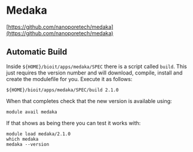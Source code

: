 # Medaka

[https://github.com/nanoporetech/medaka](https://github.com/nanoporetech/medaka)

## Automatic Build

Inside `${HOME}/bioit/apps/medaka/SPEC` there is a script called `build`. This just requires the version number and will download, compile, install and create the modulefile for you. Execute it as follows:

    ${HOME}/bioit/apps/medaka/SPEC/build 2.1.0

When that completes check that the new version is available using:

    module avail medaka

If that shows as being there you can test it works with:

    module load medaka/2.1.0
    which medaka
    medaka --version
